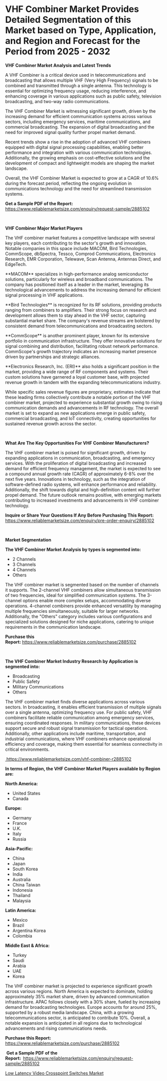 <p><h1>VHF Combiner Market Provides Detailed Segmentation of this Market based on Type, Application, and Region and Forecast for the Period from 2025 - 2032</h1></p><p><strong>VHF Combiner Market Analysis and Latest Trends</strong></p>
<p><p>A VHF Combiner is a critical device used in telecommunications and broadcasting that allows multiple VHF (Very High Frequency) signals to be combined and transmitted through a single antenna. This technology is essential for optimizing frequency usage, reducing interference, and enhancing coverage in various applications such as public safety, television broadcasting, and two-way radio communications.</p><p>The VHF Combiner Market is witnessing significant growth, driven by the increasing demand for efficient communication systems across various sectors, including emergency services, maritime communications, and commercial broadcasting. The expansion of digital broadcasting and the need for improved signal quality further propel market demand. </p><p>Recent trends show a rise in the adoption of advanced VHF combiners equipped with digital signal processing capabilities, enabling better performance and integration with various communication technologies. Additionally, the growing emphasis on cost-effective solutions and the development of compact and lightweight models are shaping the market landscape. </p><p>Overall, the VHF Combiner Market is expected to grow at a CAGR of 10.6% during the forecast period, reflecting the ongoing evolution in communications technology and the need for streamlined transmission systems.</p></p>
<p><strong>Get a Sample PDF of the Report:&nbsp;</strong> <a href="https://www.reliablemarketsize.com/enquiry/request-sample/2885102?utm_campaign=2334&utm_medium=2&utm_source=Github&utm_content=ia&utm_term=13032025&utm_id=vhf-combiner">https://www.reliablemarketsize.com/enquiry/request-sample/2885102</a></p>
<p>&nbsp;</p>
<p><strong>VHF Combiner Major Market Players</strong></p>
<p><p>The VHF combiner market features a competitive landscape with several key players, each contributing to the sector's growth and innovation. Notable companies in this space include MACOM, Bird Technologies, CommScope, dbSpectra, Tessco, Comprod Communications, Electronics Research, EMR Corporation, Telewave, Scan Antenna, Antennas Direct, and EdgeTech.</p><p>**MACOM** specializes in high-performance analog semiconductor solutions, particularly for wireless and broadband communications. The company has positioned itself as a leader in the market, leveraging its technological advancements to address the increasing demand for efficient signal processing in VHF applications.</p><p>**Bird Technologies** is recognized for its RF solutions, providing products ranging from combiners to amplifiers. Their strong focus on research and development allows them to stay ahead in the VHF sector, capturing substantial market share. The company's revenue streams are bolstered by consistent demand from telecommunications and broadcasting sectors.</p><p>**CommScope** is another prominent player, known for its extensive portfolio in communication infrastructure. They offer innovative solutions for signal combining and distribution, facilitating robust network performance. CommScope's growth trajectory indicates an increasing market presence driven by partnerships and strategic alliances.</p><p>**Electronics Research, Inc. (ERI)** also holds a significant position in the market, providing a wide range of RF components and systems. Their custom solutions have garnered a loyal customer base, with projected revenue growth in tandem with the expanding telecommunications industry.</p><p>While specific sales revenue figures are proprietary, estimates indicate that these leading firms collectively contribute a notable portion of the VHF combiner market, projected to experience substantial growth owing to rising communication demands and advancements in RF technology. The overall market is set to expand as new applications emerge in public safety, commercial broadcasting, and IoT connectivity, creating opportunities for sustained revenue growth across the sector.</p></p>
<p>&nbsp;</p>
<p><strong>What Are The Key Opportunities For VHF Combiner Manufacturers?</strong></p>
<p><p>The VHF combiner market is poised for significant growth, driven by expanding applications in communication, broadcasting, and emergency services. With the proliferation of digital broadcasting and increased demand for efficient frequency management, the market is expected to see a compound annual growth rate (CAGR) of approximately 6-8% over the next five years. Innovations in technology, such as the integration of software-defined radio systems, will enhance performance and reliability. Additionally, the shift towards digital and high-definition content will further propel demand. The future outlook remains positive, with emerging markets contributing to increased investments and advancements in VHF combiner technology.</p></p>
<p><strong>Inquire or Share Your Questions If Any Before Purchasing This Report:</strong> <a href="https://www.reliablemarketsize.com/enquiry/pre-order-enquiry/2885102?utm_campaign=2334&utm_medium=2&utm_source=Github&utm_content=ia&utm_term=13032025&utm_id=vhf-combiner">https://www.reliablemarketsize.com/enquiry/pre-order-enquiry/2885102</a></p>
<p>&nbsp;</p>
<p><strong>Market Segmentation</strong></p>
<p><strong>The VHF Combiner Market Analysis by types is segmented into:</strong></p>
<p><ul><li>2 Channels</li><li>3 Channels</li><li>4 Channels</li><li>Others</li></ul></p>
<p><p>The VHF combiner market is segmented based on the number of channels it supports. The 2-channel VHF combiners allow simultaneous transmission of two frequencies, ideal for simplified communication systems. The 3-channel options enable more complex setups, accommodating diverse operations. 4-channel combiners provide enhanced versatility by managing multiple frequencies simultaneously, suitable for larger networks. Additionally, the "Others" category includes various configurations and specialized solutions designed for niche applications, catering to unique requirements in the communication landscape.</p></p>
<p><strong>Purchase this Report:&nbsp;</strong><a href="https://www.reliablemarketsize.com/purchase/2885102?utm_campaign=2334&utm_medium=2&utm_source=Github&utm_content=ia&utm_term=13032025&utm_id=vhf-combiner">https://www.reliablemarketsize.com/purchase/2885102</a></p>
<p>&nbsp;</p>
<p><strong>The VHF Combiner Market Industry Research by Application is segmented into:</strong></p>
<p><ul><li>Broadcasting</li><li>Public Safety</li><li>Military Communications</li><li>Others</li></ul></p>
<p><p>The VHF combiner market finds diverse applications across various sectors. In broadcasting, it enables efficient transmission of multiple signals over a single antenna, optimizing frequency use. For public safety, VHF combiners facilitate reliable communication among emergency services, ensuring coordinated responses. In military communications, these devices support secure and robust signal transmission for tactical operations. Additionally, other applications include maritime, transportation, and industrial communications, where VHF combiners enhance operational efficiency and coverage, making them essential for seamless connectivity in critical environments.</p></p>
<p><a href="https://www.reliablemarketsize.com/vhf-combiner-r2885102?utm_campaign=2334&utm_medium=2&utm_source=Github&utm_content=ia&utm_term=13032025&utm_id=vhf-combiner">&nbsp;https://www.reliablemarketsize.com/vhf-combiner-r2885102</a></p>
<p><strong>In terms of Region, the VHF Combiner Market Players available by Region are:</strong></p>
<p>
    <p> <strong> North America: </strong>
        <ul>
            <li>United States</li>
            <li>Canada</li>
        </ul>
        </p> 
    <p> <strong> Europe: </strong>
        <ul>
            <li>Germany</li>
            <li>France</li>
            <li>U.K.</li>
            <li>Italy</li>
            <li>Russia</li>
        </ul>
        </p> 
    <p> <strong> Asia-Pacific: </strong>
        <ul>
            <li>China</li>
            <li>Japan</li>
            <li>South Korea</li>
            <li>India</li>
            <li>Australia</li>
            <li>China Taiwan</li>
            <li>Indonesia</li>
            <li>Thailand</li>
            <li>Malaysia</li>
        </ul>
        </p> 
    <p> <strong> Latin America: </strong>
        <ul>
            <li>Mexico</li>
            <li>Brazil</li>
            <li>Argentina Korea</li>
            <li>Colombia</li>
        </ul>
        </p> 
    <p> <strong> Middle East & Africa: </strong>
        <ul>
            <li>Turkey</li>
            <li>Saudi</li>
            <li>Arabia</li>
            <li>UAE</li>
            <li>Korea</li>
        </ul>
    </p>
    </p>
<p><p>The VHF combiner market is projected to experience significant growth across various regions. North America is expected to dominate, holding approximately 35% market share, driven by advanced communication infrastructure. APAC follows closely with a 30% share, fueled by increasing demand for broadcasting technologies. Europe accounts for around 25%, supported by a robust media landscape. China, with a growing telecommunications sector, is anticipated to contribute 10%. Overall, a notable expansion is anticipated in all regions due to technological advancements and rising communications needs.</p></p>
<p><strong>Purchase this Report: </strong><a href="https://www.reliablemarketsize.com/purchase/2885102?utm_campaign=2334&utm_medium=2&utm_source=Github&utm_content=ia&utm_term=13032025&utm_id=vhf-combiner">https://www.reliablemarketsize.com/purchase/2885102</a></p>
<p>&nbsp;<strong>Get a Sample PDF of the Report:&nbsp;&nbsp;</strong><a href="https://www.reliablemarketsize.com/enquiry/request-sample/2885102?utm_campaign=2334&utm_medium=2&utm_source=Github&utm_content=ia&utm_term=13032025&utm_id=vhf-combiner">https://www.reliablemarketsize.com/enquiry/request-sample/2885102</a></p>
<p><strong></strong></p>
<p><p><a href="https://github.com/rosamariarocque98/Market-Research-Report-List-1/blob/main/low-latency-video-crosspoint-switches-market.md?utm_campaign=2334&utm_medium=2&utm_source=Github&utm_content=ia&utm_term=13032025&utm_id=vhf-combiner">Low Latency Video Crosspoint Switches Market</a></p></p>